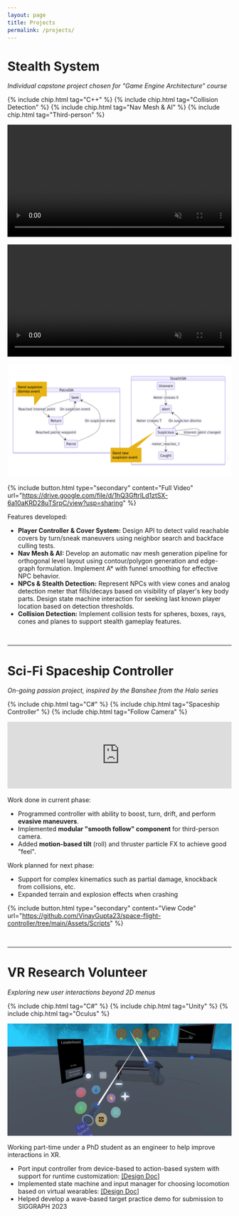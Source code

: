 ```yaml
---
layout: page
title: Projects
permalink: /projects/
---
```


# Stealth System
*Individual capstone project chosen for "Game Engine Architecture" course*

{% include chip.html tag="C++" %} {% include chip.html tag="Collision Detection" %} {% include chip.html tag="Nav Mesh & AI" %} {% include chip.html tag="Third-person" %}

<video muted autoplay loop controlslist="nodownload"
    class="container-mb" width="100%">
    <source src="/media/StealthSystemDemo.mp4" type="video/mp4">
</video>

<video muted autoplay loop controlslist="nodownload"
    class="container-mb" width="100%">
    <source src="/media/NavMeshDemo.mp4" type="video/mp4">
</video>

![](/media/StealthDetectionSM.png)

<!-- <video muted autoplay loop controlslist="nodownload"
    class="container-mb" width="100%">
    <source src="/media/RootMotionDemo.mp4" type="video/mp4">
</video> -->

{% include button.html type="secondary" content="Full Video" url="https://drive.google.com/file/d/1hQ3GftrILd1ztSX-6a10aKRD28uTSrpC/view?usp=sharing" %}

Features developed:
 - **Player Controller & Cover System:** Design API to detect valid reachable covers by turn/sneak maneuvers using neighbor search and backface culling tests.
 - **Nav Mesh & AI:** Develop an automatic nav mesh generation pipeline for orthogonal level layout using contour/polygon generation and edge-graph formulation. Implement A* with funnel smoothing for effective NPC behavior.
 - **NPCs & Stealth Detection:** Represent NPCs with view cones and analog detection meter that fills/decays based on visibility of player's key body parts. Design state machine interaction for seeking last known player location based on detection thresholds.
 - **Collision Detection:** Implement collision tests for spheres, boxes, rays, cones and planes to support stealth gameplay features.

<BR>
<HR>

# Sci-Fi Spaceship Controller
*On-going passion project, inspired by the Banshee from the Halo series*

{% include chip.html tag="C#" %} {% include chip.html tag="Spaceship Controller" %} {% include chip.html tag="Follow Camera" %}

<iframe class="container-mb container-video" width="100%" frameborder="0" allow="autoplay" src="https://www.youtube.com/embed/vKb3PywNiMI?mute=1&rel=0&modestbranding=1" allowfullscreen></iframe>

Work done in current phase:
 - Programmed controller with ability to boost, turn, drift, and perform **evasive maneuvers**.
 - Implemented **modular "smooth follow" component** for third-person camera.
 - Added **motion-based tilt** (roll) and thruster particle FX to achieve good "feel".

Work planned for next phase:
 - Support for complex kinematics such as partial damage, knockback from collisions, etc.
 - Expanded terrain and explosion effects when crashing

{% include button.html type="secondary" content="View Code" url="https://github.com/VinayGupta23/space-flight-controller/tree/main/Assets/Scripts" %}

<BR>
<HR>

# VR Research Volunteer

*Exploring new user interactions beyond 2D menus*

{% include chip.html tag="C#" %} {% include chip.html tag="Unity" %} {% include chip.html tag="Oculus" %}

![VR Spatial Interaction Teaser](/media/VRDemo.jpg)

Working part-time under a PhD student as an engineer to help improve interactions in XR.
 - Port input controller from device-based to action-based system with support for runtime customization: <a target="_blank" href="https://github.com/powenyao/XR-Interaction-Toolkit-Examples/wiki/Design:-Locomotion-System">[Design Doc]</a>
 - Implemented state machine and input manager for choosing locomotion based on virtual wearables: <a target="_blank" href="https://github.com/powenyao/XR-Interaction-Toolkit-Examples/wiki/Design:-Controller-Manager">[Design Doc]</a>
 - Helped develop a wave-based target practice demo for submission to SIGGRAPH 2023
